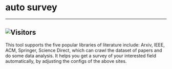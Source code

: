# auto survey
---
![Visitors](https://visitor-badge.laobi.icu/badge?page_id=1uvu.bc-survey.readme.1)
---

This tool supports the five popular libraries of literature include: Arxiv, IEEE, ACM, Springer, Science Direct, which can crawl the dataset of papers and do some data analysis. It helps you get a survey of your interested field automatically, by adjusting the configs of the above sites.
